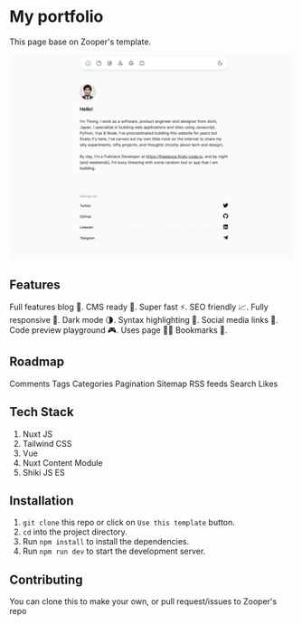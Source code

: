 # My portfolio

This page base on Zooper's template.

![Home preview](public/preview.png)


## Features

Full features blog 📝.
CMS ready 🚀.
Super fast ⚡.
SEO friendly 📈.
Fully responsive 📱.
Dark mode 🌗.
Syntax highlighting 🌈.
Social media links 🔗.
Code preview playground 🎮.
Uses page 🧑‍💻
Bookmarks 📑.

## Roadmap

Comments
Tags
Categories
Pagination
Sitemap
RSS feeds
Search
Likes

## Tech Stack

1. Nuxt JS
2. Tailwind CSS
3. Vue
4. Nuxt Content Module
5. Shiki JS ES

## Installation

1. `git clone` this repo or click on `Use this template` button.
2. `cd` into the project directory.
3. Run `npm install` to install the dependencies.
4. Run `npm run dev` to start the development server.

## Contributing

You can clone this to make your own, or pull request/issues to Zooper's repo
